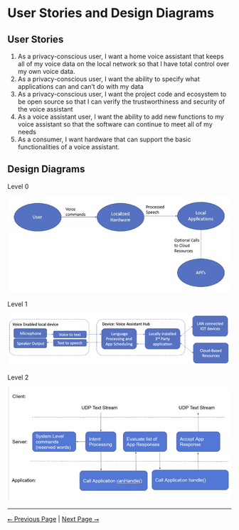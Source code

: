 # User Stories and Design Diagrams

## User Stories

1. As a privacy-conscious user, I want a home voice assistant that keeps all of my voice data on the local network so that I have total control over my own voice data.
2. As a privacy-conscious user, I want the ability to specify what applications can and can’t do with my data
3. As a privacy-conscious user, I want the project code and ecosystem to be open source so that I can verify the trustworthiness and security of the voice assistant 
4. As a voice assistant user, I want the ability to add new functions to my voice assistant so that the software can continue to meet all of my needs
5. As a consumer, I want hardware that can support the basic functionalities of a voice assistant.

## Design Diagrams

Level 0

![Level 0](level0.png)

Level 1

![Level 1](level1.png)

Level 2

![Level 2](level2.png)

---

[⭠ Previous Page]() | [Next Page ⭢](04-project-tasks-and-timeline.md)
